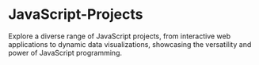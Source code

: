 # JavaScript-Projects
Explore a diverse range of JavaScript projects, from interactive web applications to dynamic data visualizations, showcasing the versatility and power of JavaScript programming.
